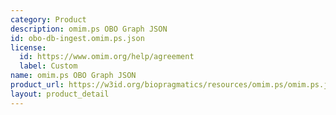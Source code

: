```yaml
---
category: Product
description: omim.ps OBO Graph JSON
id: obo-db-ingest.omim.ps.json
license:
  id: https://www.omim.org/help/agreement
  label: Custom
name: omim.ps OBO Graph JSON
product_url: https://w3id.org/biopragmatics/resources/omim.ps/omim.ps.json
layout: product_detail
---
```

